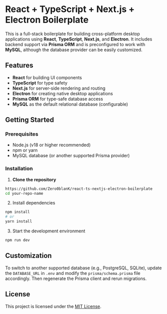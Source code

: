 # React + TypeScript + Next.js + Electron Boilerplate

This is a full-stack boilerplate for building cross-platform desktop applications using **React**, **TypeScript**, **Next.js**, and **Electron**. It includes backend support via **Prisma ORM** and is preconfigured to work with **MySQL**, although the database provider can be easily customized.

## Features

- **React** for building UI components
- **TypeScript** for type safety
- **Next.js** for server-side rendering and routing
- **Electron** for creating native desktop applications
- **Prisma ORM** for type-safe database access
- **MySQL** as the default relational database (configurable)

## Getting Started

### Prerequisites

- Node.js (v18 or higher recommended)
- npm or yarn
- MySQL database (or another supported Prisma provider)

### Installation

1. **Clone the repository**
  ```bash
  https://github.com/Zero0blanK/react-ts-nextjs-electron-boilerplate
  cd your-repo-name
  ```
2. Install dependencies
  ```bash
  npm install
  # or
  yarn install
  ```
3. Start the development environment
  ```bash
  npm run dev
  ```

## Customization

To switch to another supported database (e.g., PostgreSQL, SQLite), update the `DATABASE_URL` in `.env` and modify the `prisma/schema.prisma` file accordingly. Then regenerate the Prisma client and rerun migrations.

## License

This project is licensed under the [MIT License](LICENSE).


